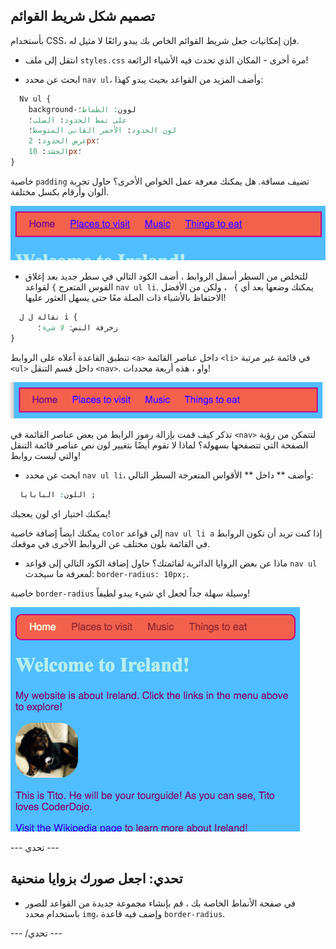 ## تصميم شكل شريط القوائم

بأستخدام CSS، فإن إمكانيات جعل شريط القوائم الخاص بك يبدو رائعًا لا مثيل له.

- انتقل إلى ملف ` styles.css ` مرة أخرى - المكان الذي تحدث فيه الأشياء الرائعة!

- ابحث عن محدد ` nav ul `، وأضف المزيد من القواعد بحيث يبدو كهذا:

```css
  Nv ul {
    background-لوون: الطماط؛
    على نمط الحدود: الصلب؛
    لون الحدود: الأحمر القاني المتوسط؛
    عرض الحدود: 2px؛
    الحشد: 10px؛
}
```

خاصية `padding` تضيف مسافة. هل يمكنك معرفة عمل الخواص الأخرى؟ حاول تجربة ألوان وأرقام بكسل مختلفة.

![شريط القوائم مع إضافة الحدود والحشو](images/egMenuBarMoreStyle.png)

- للتخلص من السطر أسفل الروابط ، أضف الكود التالي في سطر جديد بعد إغلاق القوس المتعرج `}` لقواعد `nav ul li`. يمكنك وضعها بعد أي `} ` ، ولكن من الأفضل الاحتفاظ بالأشياء ذات الصلة معًا حتى يسهل العثور عليها!

```css
  نقالة ل ل i {
      زخرفة النص: لا شيء؛
}
```

تنطبق القاعدة أعلاه على الروابط `<a>` داخل عناصر القائمة `<li>` في قائمة غير مرتبة `<ul>` داخل قسم التنقل `<nav>`. واو ، هذه أربعة محددات!

![شريط القائمة مع إزالت السطر أسفل الرابط](images/egMenuBarNoUnderline.png)

تذكر كيف قمت بإزالة رموز الرابط من بعض عناصر القائمة في `<nav>` لتتمكن من رؤية الصفحة التي تتصفحها بسهولة؟ لماذا لا تقوم أيضًا بتغيير لون نص عناصر قائمة التنقل والتي ليست روابط!

- ابحث عن محدد ` nav ul li `، وأضف ** داخل ** الأقواس المتعرجة السطر التالي:

```css
  اللون: البابايا ;
```

يمكنك اختيار اي لون يعجبك!

يمكنك ايضاً إضافة خاصية `color` إلى قواعد `nav ul li a` إذا كنت تريد أن تكون الروابط في القائمة بلون مختلف عن الروابط الأخرى في موقعك.

- ماذا عن بعض الزوايا الدائرية لقائمتك؟ حاول إضافة الكود التالي إلى قواعد ` nav ul ` لمعرفة ما سيحدث: `border-radius: 10px;`.

خاصية `border-radius` وسيلة سهلة جداً لجعل اي شيء يبدو لطيفاً!

![صفحة ويب مع زوايا منحنية في شريط القوائم و الصورة](images/egMenuBarFullStyles_result.png)

\--- تحدي \---

## تحدي: اجعل صورك بزوايا منحنية

- في صفحة الأنماط الخاصة بك ، قم بإنشاء مجموعة جديدة من القواعد للصور باستخدام محدد ` img `، وإضف فيه قاعدة `border-radius`.

\--- /تحدي \---